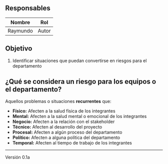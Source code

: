 ## Responsables
Nombre     | Rol
-----------|------------------
Raymundo   | Autor

## Objetivo
1. Identificar situaciones que puedan convertirse en riesgos para el departamento

## ¿Qué se considera un riesgo para los equipos o el departamento?
Aquellos problemas o situaciones **recurrentes** que:
* **Físico:** Afecten a la salud física de los integrantes
* **Mental:** Afecten a la salud mental o emocional de los integrantes
* **Negocio:** Afecten a la relación con el stakeholder
* **Técnico:** Afecten al desarrollo del proyecto
* **Procesal:** Afecten a algún proceso del departamento
* **Político:** Afecten a alguna política del departamento
* **Temporal:** Afecten al tiempo de trabajo de los integrantes

*****
Versión 0.1a
		
